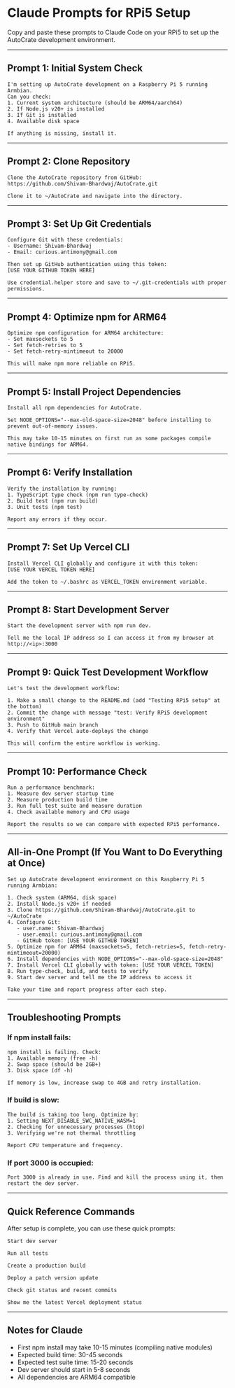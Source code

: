 # Claude Prompts for RPi5 Setup

Copy and paste these prompts to Claude Code on your RPi5 to set up the AutoCrate development environment.

---

## Prompt 1: Initial System Check

```
I'm setting up AutoCrate development on a Raspberry Pi 5 running Armbian.
Can you check:
1. Current system architecture (should be ARM64/aarch64)
2. If Node.js v20+ is installed
3. If Git is installed
4. Available disk space

If anything is missing, install it.
```

---

## Prompt 2: Clone Repository

```
Clone the AutoCrate repository from GitHub:
https://github.com/Shivam-Bhardwaj/AutoCrate.git

Clone it to ~/AutoCrate and navigate into the directory.
```

---

## Prompt 3: Set Up Git Credentials

```
Configure Git with these credentials:
- Username: Shivam-Bhardwaj
- Email: curious.antimony@gmail.com

Then set up GitHub authentication using this token:
[USE YOUR GITHUB TOKEN HERE]

Use credential.helper store and save to ~/.git-credentials with proper permissions.
```

---

## Prompt 4: Optimize npm for ARM64

```
Optimize npm configuration for ARM64 architecture:
- Set maxsockets to 5
- Set fetch-retries to 5
- Set fetch-retry-mintimeout to 20000

This will make npm more reliable on RPi5.
```

---

## Prompt 5: Install Project Dependencies

```
Install all npm dependencies for AutoCrate.

Set NODE_OPTIONS="--max-old-space-size=2048" before installing to prevent out-of-memory issues.

This may take 10-15 minutes on first run as some packages compile native bindings for ARM64.
```

---

## Prompt 6: Verify Installation

```
Verify the installation by running:
1. TypeScript type check (npm run type-check)
2. Build test (npm run build)
3. Unit tests (npm test)

Report any errors if they occur.
```

---

## Prompt 7: Set Up Vercel CLI

```
Install Vercel CLI globally and configure it with this token:
[USE YOUR VERCEL TOKEN HERE]

Add the token to ~/.bashrc as VERCEL_TOKEN environment variable.
```

---

## Prompt 8: Start Development Server

```
Start the development server with npm run dev.

Tell me the local IP address so I can access it from my browser at http://<ip>:3000
```

---

## Prompt 9: Quick Test Development Workflow

```
Let's test the development workflow:

1. Make a small change to the README.md (add "Testing RPi5 setup" at the bottom)
2. Commit the change with message "test: Verify RPi5 development environment"
3. Push to GitHub main branch
4. Verify that Vercel auto-deploys the change

This will confirm the entire workflow is working.
```

---

## Prompt 10: Performance Check

```
Run a performance benchmark:
1. Measure dev server startup time
2. Measure production build time
3. Run full test suite and measure duration
4. Check available memory and CPU usage

Report the results so we can compare with expected RPi5 performance.
```

---

## All-in-One Prompt (If You Want to Do Everything at Once)

```
Set up AutoCrate development environment on this Raspberry Pi 5 running Armbian:

1. Check system (ARM64, disk space)
2. Install Node.js v20+ if needed
3. Clone https://github.com/Shivam-Bhardwaj/AutoCrate.git to ~/AutoCrate
4. Configure Git:
   - user.name: Shivam-Bhardwaj
   - user.email: curious.antimony@gmail.com
   - GitHub token: [USE YOUR GITHUB TOKEN]
5. Optimize npm for ARM64 (maxsockets=5, fetch-retries=5, fetch-retry-mintimeout=20000)
6. Install dependencies with NODE_OPTIONS="--max-old-space-size=2048"
7. Install Vercel CLI globally with token: [USE YOUR VERCEL TOKEN]
8. Run type-check, build, and tests to verify
9. Start dev server and tell me the IP address to access it

Take your time and report progress after each step.
```

---

## Troubleshooting Prompts

### If npm install fails:

```
npm install is failing. Check:
1. Available memory (free -h)
2. Swap space (should be 2GB+)
3. Disk space (df -h)

If memory is low, increase swap to 4GB and retry installation.
```

### If build is slow:

```
The build is taking too long. Optimize by:
1. Setting NEXT_DISABLE_SWC_NATIVE_WASM=1
2. Checking for unnecessary processes (htop)
3. Verifying we're not thermal throttling

Report CPU temperature and frequency.
```

### If port 3000 is occupied:

```
Port 3000 is already in use. Find and kill the process using it, then restart the dev server.
```

---

## Quick Reference Commands

After setup is complete, you can use these quick prompts:

```
Start dev server
```

```
Run all tests
```

```
Create a production build
```

```
Deploy a patch version update
```

```
Check git status and recent commits
```

```
Show me the latest Vercel deployment status
```

---

## Notes for Claude

- First npm install may take 10-15 minutes (compiling native modules)
- Expected build time: 30-45 seconds
- Expected test suite time: 15-20 seconds
- Dev server should start in 5-8 seconds
- All dependencies are ARM64 compatible
